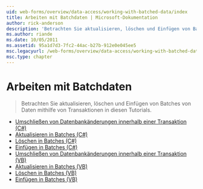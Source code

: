 ```yaml
---
uid: web-forms/overview/data-access/working-with-batched-data/index
title: Arbeiten mit Batchdaten | Microsoft-Dokumentation
author: rick-anderson
description: 'Betrachten Sie aktualisieren, löschen und Einfügen von Batches von Daten mithilfe von Transaktionen in diesen Tutorials.'
ms.author: riande
ms.date: 10/05/2011
ms.assetid: 95a1d7d3-7fc2-44ac-b27b-912e0e045ee5
msc.legacyurl: /web-forms/overview/data-access/working-with-batched-data
msc.type: chapter
---
```

<a name="working-with-batched-data"></a>Arbeiten mit Batchdaten
====================
> Betrachten Sie aktualisieren, löschen und Einfügen von Batches von Daten mithilfe von Transaktionen in diesen Tutorials.


- [Umschließen von Datenbankänderungen innerhalb einer Transaktion (C#)](wrapping-database-modifications-within-a-transaction-cs.md)
- [Aktualisieren in Batches (C#)](batch-updating-cs.md)
- [Löschen in Batches (C#)](batch-deleting-cs.md)
- [Einfügen in Batches (C#)](batch-inserting-cs.md)
- [Umschließen von Datenbankänderungen innerhalb einer Transaktion (VB)](wrapping-database-modifications-within-a-transaction-vb.md)
- [Aktualisieren in Batches (VB)](batch-updating-vb.md)
- [Löschen in Batches (VB)](batch-deleting-vb.md)
- [Einfügen in Batches (VB)](batch-inserting-vb.md)
